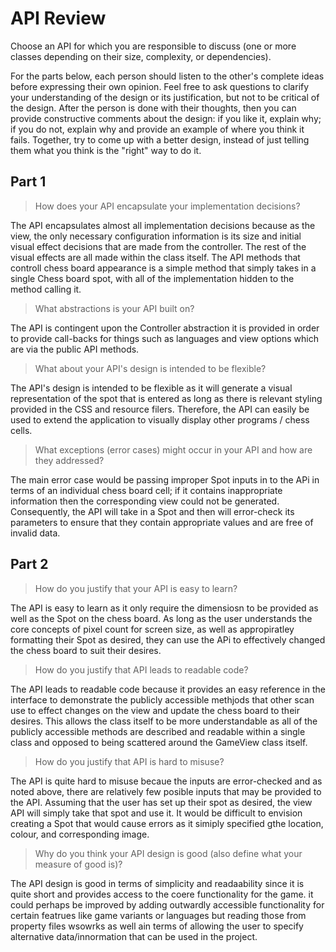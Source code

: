 # API Review

Choose an API for which you are responsible to discuss (one or more classes depending on their size,
complexity, or dependencies).

For the parts below, each person should listen to the other's complete ideas before expressing their
own opinion. Feel free to ask questions to clarify your understanding of the design or its
justification, but not to be critical of the design. After the person is done with their thoughts,
then you can provide constructive comments about the design: if you like it, explain why; if you do
not, explain why and provide an example of where you think it fails. Together, try to come up with a
better design, instead of just telling them what you think is the "right" way to do it.

## Part 1

> How does your API encapsulate your implementation decisions?

The API encapsulates almost all implementation decisions because as the view, the only necessary
configuration information is its size and initial visual effect decisions that are made from the
controller. The rest of the visual effects are all made within the class itself. The API methods
that controll chess board appearance is a simple method that simply takes in a single Chess board
spot, with all of the implementation hidden to the method calling it.

> What abstractions is your API built on?

The API is contingent upon the Controller abstraction it is provided in order to provide call-backs
for things such as languages and view options which are via the public API methods.

> What about your API's design is intended to be flexible?

The API's design is intended to be flexible as it will generate a visual representation of the spot
that is entered as long as there is relevant styling provided in the CSS and resource filers.
Therefore, the API can easily be used to extend the application to visually display other programs /
chess cells.

> What exceptions (error cases) might occur in your API and how are they addressed?

The main error case would be passing improper Spot inputs in to the APi in terms of an individual
chess board cell; if it contains inappropriate information then the corresponding view could not be
generated. Consequently, the API will take in a Spot and then will error-check its parameters to
ensure that they contain appropriate values and are free of invalid data.

## Part 2

> How do you justify that your API is easy to learn?

The API is easy to learn as it only require the dimensiosn to be provided as well as the Spot on the
chess board. As long as the user understands the core concepts of pixel count for screen size, as
well as appropiratley formatting their Spot as desired, they can use the APi to effectively changed
the chess board to suit their desires.

> How do you justify that API leads to readable code?

The API leads to readable code because it provides an easy reference in the interface to demonstrate
the publicly accessible methjods that other scan use to effect changes on the view and update the
chess board to their desires. This allows the class itself to be more understandable as all of the
publicly accessible methods are described and readable within a single class and opposed to being
scattered around the GameView class itself.

> How do you justify that API is hard to misuse?

The API is quite hard to misuse becaue the inputs are error-checked and as noted above, there are
relatively few posible inputs that may be provided to the API. Assuming that the user has set up
their spot as desired, the view API will simply take that spot and use it. It would be difficult to
envision creating a Spot that would cause errors as it simiply specified gthe location, colour, and
corresponding image.

> Why do you think your API design is good (also define what your measure of good is)?

The API design is good in terms of simplicity and readaability since it is quite short and provides
access to the coere functionality for the game. it could perhaps be improved by adding outwardly
accessible functionality for certain featrues like game variants or languages but reading those from
property files wsowrks as well ain terms of allowing the user to specify alternative
data/innormation that can be used in the project. 